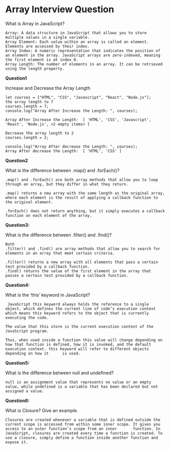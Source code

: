 # Array Interview Question

What is Array in JavaScript?


    Array: A data structure in JavaScript that allows you to store multiple values in a single variable.
    Array Element: Each value within an array is called an element. Elements are accessed by their index.
    Array Index: A numeric representation that indicates the position of an element in the array. JavaScript arrays are zero-indexed, meaning the first element is at index 0.
    Array Length: The number of elements in an array. It can be retrieved using the length property.

**Question1**

Increase and Decrease the Array Length

    let courses = ["HTML", "CSS", "Javascript", "React", "Node.js"]; 
    the array length to 7 
    courses.length = 7; 
    console.log("Array After Increase the Length: ", courses); 

    Array After Increase the Length:  [ 'HTML', 'CSS', 'Javascript', 'React', 'Node.js', <2 empty items> ]

    Decrease the array length to 2 
    courses.length = 2; 

    console.log("Array After decrease the Length: ", courses); 
    Array After decrease the Length:  [ 'HTML', 'CSS' ]

**Question2**

What is the difference between .map() and .forEach()?



    .map() and .forEach() are both array methods that allow you to loop through an array, but they differ in what they return.

    .map() returns a new array with the same length as the original array,
    where each element is the result of applying a callback function to the original element.
    
    .forEach() does not return anything, but it simply executes a callback function on each element of the array.

   **Question3:**
   
 What is the difference between .filter() and .find()?
        
    Both 
    .filter() and .find() are array methods that allow you to search for elements in an array that meet certain criteria.

    .filter() returns a new array with all elements that pass a certain test provided by a callback function.
    .find() returns the value of the first element in the array that passes a certain test provided by a callback function.
**Question4:**
            
What is the ‘this’ keyword in JavaScript?

     JavaScript this keyword always holds the reference to a single object, which defines the current line of code’s execution context which means this keyword refers to the object that is currently executing the code.

    The value that this store is the current execution context of the JavaScript program.

    Thus, when used inside a function this value will change depending on how that function is defined, how it is invoked, and the default execution context. this keyword will refer to different objects depending on how it      is used. 
**Question5:**

What is the difference between null and undefined?
        
    null is an assignment value that represents no value or an empty value, while undefined is a variable that has been declared but not assigned a value.
**Question6:**

What is Closure? Give an example.

    Closures are created whenever a variable that is defined outside the current scope is accessed from within some inner scope. It gives you access to an outer function’s scope from an inner       function. In JavaScript, closures are created every time a function is created. To use a closure, simply define a function inside another function and expose it.
